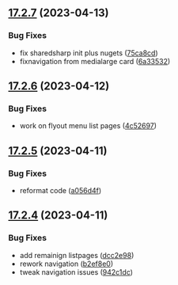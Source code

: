 ## [17.2.7](https://github.com/phandcock/GrampsView/compare/v17.2.6...v17.2.7) (2023-04-13)


### Bug Fixes

* fix sharedsharp init plus nugets ([75ca8cd](https://github.com/phandcock/GrampsView/commit/75ca8cda2b5a61ce0f33b0382621c268a45b24f9))
* fixnavigation from medialarge card ([6a33532](https://github.com/phandcock/GrampsView/commit/6a335320035309dfd24ada88c531f60828a2563d))



## [17.2.6](https://github.com/phandcock/GrampsView/compare/v17.2.5...v17.2.6) (2023-04-12)


### Bug Fixes

* work on flyout menu list pages ([4c52697](https://github.com/phandcock/GrampsView/commit/4c52697384e2859a4304e73d25a86883881a0fda))



## [17.2.5](https://github.com/phandcock/GrampsView/compare/v17.2.4...v17.2.5) (2023-04-11)


### Bug Fixes

* reformat code ([a056d4f](https://github.com/phandcock/GrampsView/commit/a056d4fdc232bd20e1f3885537a6805257e7a808))



## [17.2.4](https://github.com/phandcock/GrampsView/compare/v17.2.3...v17.2.4) (2023-04-11)


### Bug Fixes

* add remainign listpages ([dcc2e98](https://github.com/phandcock/GrampsView/commit/dcc2e9828995ce1f413c84f670ee4ab8526bea91))
* rework navigation ([b2ef8e0](https://github.com/phandcock/GrampsView/commit/b2ef8e04bdeee26936c3cb07b7f24dde472e21d5))
* tweak navigation issues ([942c1dc](https://github.com/phandcock/GrampsView/commit/942c1dcd73963fa5785430570587eaebebc05ec0))



